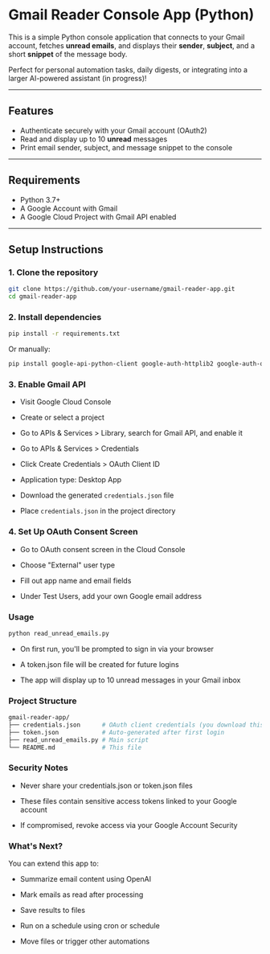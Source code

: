 # Gmail Reader Console App (Python)

This is a simple Python console application that connects to your Gmail account, fetches **unread emails**, and displays their **sender**, **subject**, and a short **snippet** of the message body.

Perfect for personal automation tasks, daily digests, or integrating into a larger AI-powered assistant (in progress)!

---

## Features

- Authenticate securely with your Gmail account (OAuth2)
- Read and display up to 10 **unread** messages
- Print email sender, subject, and message snippet to the console

---

## Requirements

- Python 3.7+
- A Google Account with Gmail
- A Google Cloud Project with Gmail API enabled

---

## Setup Instructions

### 1. Clone the repository

```bash
git clone https://github.com/your-username/gmail-reader-app.git
cd gmail-reader-app
```

### 2. Install dependencies

```bash
pip install -r requirements.txt
```

Or manually:

```bash
pip install google-api-python-client google-auth-httplib2 google-auth-oauthlib
```

### 3. Enable Gmail API
- Visit Google Cloud Console

- Create or select a project

- Go to APIs & Services > Library, search for Gmail API, and enable it

- Go to APIs & Services > Credentials

- Click Create Credentials > OAuth Client ID

- Application type: Desktop App

- Download the generated ```credentials.json``` file

- Place ```credentials.json``` in the project directory

### 4. Set Up OAuth Consent Screen
- Go to OAuth consent screen in the Cloud Console

- Choose "External" user type

- Fill out app name and email fields

- Under Test Users, add your own Google email address

### Usage
```bash
python read_unread_emails.py
```
- On first run, you'll be prompted to sign in via your browser

- A token.json file will be created for future logins

- The app will display up to 10 unread messages in your Gmail inbox

### Project Structure

```graphql
gmail-reader-app/
├── credentials.json      # OAuth client credentials (you download this)
├── token.json            # Auto-generated after first login
├── read_unread_emails.py # Main script
└── README.md             # This file
```

### Security Notes

- Never share your credentials.json or token.json files

- These files contain sensitive access tokens linked to your Google account

- If compromised, revoke access via your Google Account Security

### What's Next?
You can extend this app to:

- Summarize email content using OpenAI

- Mark emails as read after processing

- Save results to files

- Run on a schedule using cron or schedule

- Move files or trigger other automations

